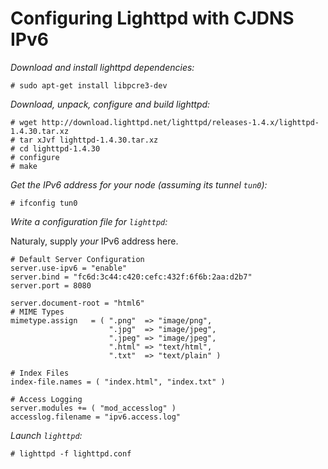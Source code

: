 # Configuring Lighttpd with CJDNS IPv6

_Download and install lighttpd dependencies:_

	# sudo apt-get install libpcre3-dev

_Download, unpack, configure and build lighttpd:_

	# wget http://download.lighttpd.net/lighttpd/releases-1.4.x/lighttpd-1.4.30.tar.xz
	# tar xJvf lighttpd-1.4.30.tar.xz
	# cd lighttpd-1.4.30
	# configure
	# make

_Get the IPv6 address for your node (assuming its tunnel `tun0`):_

	# ifconfig tun0

_Write a configuration file for `lighttpd`:_

Naturaly, supply _your_ IPv6 address here.

	# Default Server Configuration
	server.use-ipv6 = "enable"
	server.bind = "fc6d:3c44:c420:cefc:432f:6f6b:2aa:d2b7"
	server.port = 8080

	server.document-root = "html6"
	# MIME Types
	mimetype.assign   = ( ".png"  => "image/png",
	                      ".jpg"  => "image/jpeg",
	                      ".jpeg" => "image/jpeg",
	                      ".html" => "text/html",
	                      ".txt"  => "text/plain" )
	                      
	# Index Files
	index-file.names = ( "index.html", "index.txt" )

	# Access Logging
	server.modules += ( "mod_accesslog" )
	accesslog.filename = "ipv6.access.log"

_Launch `lighttpd`:_

	# lighttpd -f lighttpd.conf
